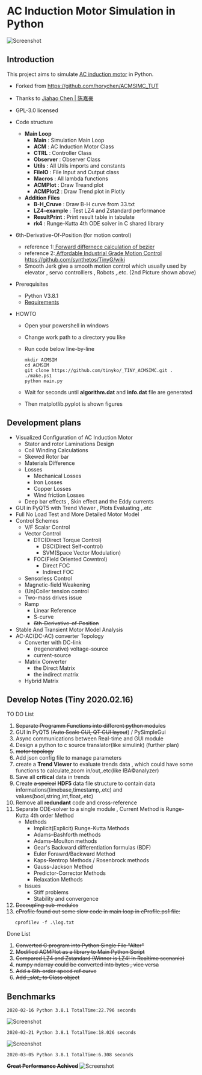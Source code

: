 # AC Induction Motor Simulation in Python

![Screenshot](./Screenshot/ACMPlot2-Plotly2.jpg "Screenshot in vscode")
<!---
![Screenshot](./Screenshot/6th-Spd-Ref.jpg "6th-Order Speed Reference")
--->
## Introduction

This project aims to simulate <a href="https://en.wikipedia.org/wiki/Induction_motor">AC induction motor</a> in Python.

- Forked from https://github.com/horychen/ACMSIMC_TUT

- Thanks to <a href="https://horychen.github.io/about/">Jiahao Chen | 陈嘉豪</a>

- GPL-3.0 licensed

- Code structure

  - **Main Loop**
    - **Main** : Simulation Main Loop
    - **ACM** : AC Induction Motor Class
    - **CTRL** : Controller Class
    - **Observer** : Observer Class
    - **Utils** : All Utils imports and constants
    - **FileIO** : File Input and Output class
    - **Macros** : All lambda functions
    - **ACMPlot** : Draw Treand plot
    - **ACMPlot2** : Draw Trend plot in Plotly
  - **Addition Files**
    - **B-H_Cruve** : Draw B-H curve from 33.txt
    - **LZ4-example** : Test LZ4 and Zstandard performance
    - **ResultPrint** : Print result table in tabulate
    - **rk4** : Runge-Kutta 4th ODE solver in C shared library

- 6th-Derivative-Of-Position (for motion control)

  - reference 1:<a href="https://www.drdobbs.com/forward-difference-calculation-of-bezier/184403417"> Forward differnece
    calculation of bezier </a>
  - reference 2:<a href="https://github.com/synthetos/TinyG/blob/master/firmware/tinyg/plan_exec.c"> Affordable Industrial Grade Motion Control https://github.com/synthetos/TinyG/wiki </a>
  - Smooth Jerk give a smooth motion control which usually used by elevator
    , servo controlllers , Robots ,.etc. (2nd Picture shown above)

- Prerequisites

  - Python V3.8.1
  - <a href="./requirements">Requirements</a>

- HOWTO

  - Open your powershell in windows
  - Change work path to a directory you like
  - Run code below line-by-line

    ```Shell
    mkdir ACMSIM
    cd ACMSIM
    git clone https://github.com/tinyko/_TINY_ACMSIMC.git .
    ./make.ps1
    python main.py
    ```

  - Wait for seconds until **algorithm.dat** and **info.dat** file are generated
  - Then matplotlib.pyplot is shown figures

## Development plans

- Visualized Configuration of AC Induction Motor
  - Stator and rotor Laminations Design
  - Coil Winding Calculations
  - Skewed Rotor bar
  - Materials Difference
  - Losses
    - Mechanical Losses
    - Iron Losses
    - Copper Losses
    - Wind friction Losses
  - Deep bar effects , Skin effect and the Eddy currents
- GUI in PyQT5 with Trend Viewer , Plots Evaluating ,.etc
- Full No Load Test and More Detailed Motor Model
- Control Schemes
  - V/F Scalar Control
  - Vector Control
    - DTC(Direct Torque Control)
      - DSC(Direct Self-control)
      - SVM(Space Vector Modulation)
    - FOC(Field Oriented Cowntrol)
      - Direct FOC
      - Indirect FOC
  - Sensorless Control
  - Magnetic-field Weakening
  - (Un)Coiler tension control
  - Two-mass drives issue
  - Ramp
    - Linear Reference
    - S-curve
    - ~~6th-Derivative-of-Position~~
- Stable And Transient Motor Model Analysis
- AC-AC(DC-AC) converter Topology
  - Converter with DC-link
    - (regenerative) voltage-source
    - current-source
  - Matrix Converter
    - the Direct Matrix
    - the indirect matrix
  - Hybrid Matrix

## Develop Notes (Tiny 2020.02.16)

TO DO List

1. ~~Separate Programm Functions into different python modules~~
2. GUI in PyQT5 (~~Auto Scale GUI, QT GUI layout~~) / PySimpleGui
3. Async communications between Real-time and GUI module
4. Design a python to c source translator(like simulink) (further plan)
5. ~~motor topology~~
6. Add json config file to manage parameters
7. create a **Trend Viewer** to evaluate trends data , which could have some functions to calculate,zoom in/out,.etc(like IBA©analyzer)
8. Save all **critical** data in trends
9. Create ~~a speical~~ **HDF5** data file structure to contain data informations(timebase,timestamp,.etc) and values(bool,string,int,float,.etc)
10. Remove all **redundant** code and cross-reference
11. Separate ODE-solver to a single module , Current Method is Runge-Kutta 4th order Method
    - Methods
      - Implicit(Explicit) Runge-Kutta Methods
      - Adams–Bashforth methods
      - Adams–Moulton methods
      - Gear's Backward differentiation formulas (BDF)
      - Euler Forawrd/Backward Method
      - Kaps-Rentrop Methods / Rosenbrock methods
      - Gauss-Jackson Method
      - Predictor-Corrector Methods
      - Relaxation Methods
    - Issues
      - Stiff problems
      - Stability and convergence
12. ~~Decoupling sub-modules~~
13. ~~cProfile found out some slow code in main loop in cProfile.ps1 file:~~

```Shell
   cprofilev -f .\log.txt
```
Done List

1. ~~Converted C program into Python Single File "Alter"~~
2. ~~Modified ACMPlot as a library to Main Python Script~~
3. ~~Compared LZ4 and Zstandard (Winner is LZ4! In Realtime scenanio)~~
4. ~~numpy ndarray could be converted into bytes , vice versa~~
5. ~~Add a 6th-order speed ref curve~~
6. ~~Add \__slot__ to Class object~~

## Benchmarks
```
2020-02-16 Python 3.8.1 TotalTime:22.796 seconds
```
![Screenshot](./Screenshot/cProfile.jpg "cProfile main.py")

```
2020-02-21 Python 3.8.1 TotalTime:18.026 seconds
```
![Screenshot](./Screenshot/cProfile_improved.jpg "cProfile improved")

```
2020-03-05 Python 3.8.1 TotalTime:6.308 seconds
```
~~**Great Performance Achived**~~
![Screenshot](./Screenshot/cProfile_improved3.jpg "cProfile improved3")

